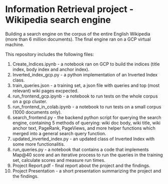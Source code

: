 # Information Retrieval project - Wikipedia search engine
Building a search engine on the corpus of the entire English Wikipedia (more than 6 million documents).
The final engine ran on a GCP virtual machine.

This repository includes the following files:
1. Create_Indices.ipynb - a notebook ran on GCP to build the indices (title index, body index and anchor index).
2. Inverted_index_gcp.py - a python implementation of an Inverted Index class.
3. train_queries.json - a training set, a json file with queries and top (most relevant) wiki pages excpected.
4. run_frontend_gcp.ipynb - a notebook to run tests on the whole corpus on a gcp cluster.
5. run_frontend_in_colab.ipynb - a notebook to run tests on a small corpus (1000 documents only).
6. search_frontend.py - the backend python script for querying the search engine, containing 5 methods of querying: wiki doc body, wiki title, wiki anchor text, PageRank, PageViews, and more helper functions which merged into a general search query function.
7. updated_inverted_index.py - an updated class of Inverted Index with some more functionalitis.
8. run_queries.py - a notebook that contains a code that implements Map@40 score and an iterative process to run the queries in the training set, calculate scores and measure run times.
9. Project Report.pdf - final report about the project and the findings.
10. Project Presentation - a short presentation summarizing the project and the findings.
